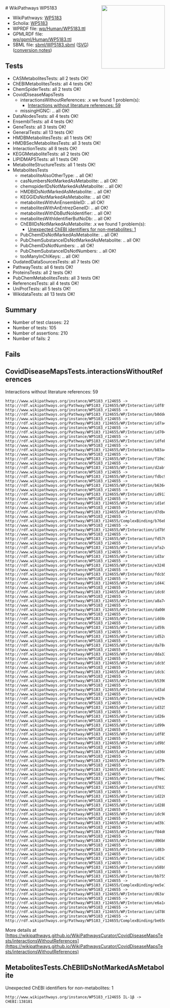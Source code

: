 <img style="float: right; width: 200px" src="../logo.png" />
# WikiPathways WP5183

* WikiPathways: [WP5183](https://identifiers.org/wikipathways:WP5183)
* Scholia: [WP5183](https://scholia.toolforge.org/wikipathways/WP5183)
* WPRDF file: [wp/Human/WP5183.ttl](../wp/Human/WP5183.ttl)
* GPMLRDF file: [wp/gpml/Human/WP5183.ttl](../wp/gpml/Human/WP5183.ttl)
* SBML file: [sbml/WP5183.sbml](../sbml/WP5183.sbml) ([SVG](../sbml/WP5183.svg)) ([conversion notes](../sbml/WP5183.txt))

## Tests
* CASMetabolitesTests: all 2 tests OK!
* ChEBIMetabolitesTests: all 4 tests OK!
* ChemSpiderTests: all 2 tests OK!
* CovidDiseaseMapsTests
    * interactionsWithoutReferences: .x we found 1 problem(s):
        * [Interactions without literature references: 59](#9701cd66)
    * missingHGNC: .. all OK!
* DataNodesTests: all 4 tests OK!
* EnsemblTests: all 4 tests OK!
* GeneTests: all 3 tests OK!
* GeneralTests: all 13 tests OK!
* HMDBMetabolitesTests: all 1 tests OK!
* HMDBSecMetabolitesTests: all 3 tests OK!
* InteractionTests: all 8 tests OK!
* KEGGMetaboliteTests: all 2 tests OK!
* LIPIDMAPSTests: all 1 tests OK!
* MetaboliteStructureTests: all 1 tests OK!
* MetabolitesTests
    * metaboliteAlsoOtherType: .. all OK!
    * casNumbersNotMarkedAsMetabolite: .. all OK!
    * chemspiderIDsNotMarkedAsMetabolite: .. all OK!
    * HMDBIDsNotMarkedAsMetabolite: .. all OK!
    * KEGGIDsNotMarkedAsMetabolite: .. all OK!
    * metabolitesWithAnEnsembleID: .. all OK!
    * metabolitesWithAnEntrezGeneID: .. all OK!
    * metabolitesWithDbButNoIdentifier: .. all OK!
    * metabolitesWithIdentifierButNoDb: .. all OK!
    * ChEBIIDsNotMarkedAsMetabolite: .x we found 1 problem(s):
        * [Unexpected ChEBI identifiers for non-metabolites: 1](#8242b33b)
    * PubChemIDsNotMarkedAsMetabolite: .. all OK!
    * PubChemSubstanceIDsNotMarkedAsMetabolite: .. all OK!
    * PubChemIDsNotNumbers: .. all OK!
    * PubChemSubstanceIDsNotNumbers: .. all OK!
    * tooManyInChIKeys: .. all OK!
* OudatedDataSourcesTests: all 7 tests OK!
* PathwayTests: all 6 tests OK!
* ProteinsTests: all 2 tests OK!
* PubChemMetabolitesTests: all 3 tests OK!
* ReferencesTests: all 4 tests OK!
* UniProtTests: all 5 tests OK!
* WikidataTests: all 13 tests OK!


## Summary

* Number of test classes: 22
* Number of tests: 105
* Number of assertions: 210
* Number of fails: 2

## Fails

<a name="9701cd66" />

## CovidDiseaseMapsTests.interactionsWithoutReferences

Interactions without literature references: 59
```
http://www.wikipathways.org/instance/WP5183_r124655 -> http://rdf.wikipathways.org/Pathway/WP5183_r124655/WP/Interaction/idf8f71e9d
http://www.wikipathways.org/instance/WP5183_r124655 -> http://rdf.wikipathways.org/Pathway/WP5183_r124655/WP/Interaction/b0dde
http://www.wikipathways.org/instance/WP5183_r124655 -> http://rdf.wikipathways.org/Pathway/WP5183_r124655/WP/Interaction/id7a479baf
http://www.wikipathways.org/instance/WP5183_r124655 -> http://rdf.wikipathways.org/Pathway/WP5183_r124655/WP/Interaction/id7049c289
http://www.wikipathways.org/instance/WP5183_r124655 -> http://rdf.wikipathways.org/Pathway/WP5183_r124655/WP/Interaction/idfebd87b2
http://www.wikipathways.org/instance/WP5183_r124655 -> http://rdf.wikipathways.org/Pathway/WP5183_r124655/WP/Interaction/b83a4
http://www.wikipathways.org/instance/WP5183_r124655 -> http://rdf.wikipathways.org/Pathway/WP5183_r124655/WP/Interaction/f10e3
http://www.wikipathways.org/instance/WP5183_r124655 -> http://rdf.wikipathways.org/Pathway/WP5183_r124655/WP/Interaction/d2abf
http://www.wikipathways.org/instance/WP5183_r124655 -> http://rdf.wikipathways.org/Pathway/WP5183_r124655/WP/Interaction/fdbc9
http://www.wikipathways.org/instance/WP5183_r124655 -> http://rdf.wikipathways.org/Pathway/WP5183_r124655/WP/Interaction/b6364
http://www.wikipathways.org/instance/WP5183_r124655 -> http://rdf.wikipathways.org/Pathway/WP5183_r124655/WP/Interaction/id913949d
http://www.wikipathways.org/instance/WP5183_r124655 -> http://rdf.wikipathways.org/Pathway/WP5183_r124655/WP/Interaction/id1e968632
http://www.wikipathways.org/instance/WP5183_r124655 -> http://rdf.wikipathways.org/Pathway/WP5183_r124655/WP/Interaction/d7dbe
http://www.wikipathways.org/instance/WP5183_r124655 -> http://rdf.wikipathways.org/Pathway/WP5183_r124655/ComplexBinding/b76eb
http://www.wikipathways.org/instance/WP5183_r124655 -> http://rdf.wikipathways.org/Pathway/WP5183_r124655/WP/Interaction/id7b94a6c7
http://www.wikipathways.org/instance/WP5183_r124655 -> http://rdf.wikipathways.org/Pathway/WP5183_r124655/WP/Interaction/fd576
http://www.wikipathways.org/instance/WP5183_r124655 -> http://rdf.wikipathways.org/Pathway/WP5183_r124655/WP/Interaction/afa2c
http://www.wikipathways.org/instance/WP5183_r124655 -> http://rdf.wikipathways.org/Pathway/WP5183_r124655/WP/Interaction/id3af31a4d
http://www.wikipathways.org/instance/WP5183_r124655 -> http://rdf.wikipathways.org/Pathway/WP5183_r124655/WP/Interaction/e324b
http://www.wikipathways.org/instance/WP5183_r124655 -> http://rdf.wikipathways.org/Pathway/WP5183_r124655/WP/Interaction/fdcb5
http://www.wikipathways.org/instance/WP5183_r124655 -> http://rdf.wikipathways.org/Pathway/WP5183_r124655/WP/Interaction/id44305b67
http://www.wikipathways.org/instance/WP5183_r124655 -> http://rdf.wikipathways.org/Pathway/WP5183_r124655/WP/Interaction/idc6954bf4
http://www.wikipathways.org/instance/WP5183_r124655 -> http://rdf.wikipathways.org/Pathway/WP5183_r124655/WP/Interaction/a8a74
http://www.wikipathways.org/instance/WP5183_r124655 -> http://rdf.wikipathways.org/Pathway/WP5183_r124655/WP/Interaction/da006
http://www.wikipathways.org/instance/WP5183_r124655 -> http://rdf.wikipathways.org/Pathway/WP5183_r124655/WP/Interaction/idd4e061d7
http://www.wikipathways.org/instance/WP5183_r124655 -> http://rdf.wikipathways.org/Pathway/WP5183_r124655/WP/Interaction/id59ade7d7
http://www.wikipathways.org/instance/WP5183_r124655 -> http://rdf.wikipathways.org/Pathway/WP5183_r124655/WP/Interaction/id52dc53bc
http://www.wikipathways.org/instance/WP5183_r124655 -> http://rdf.wikipathways.org/Pathway/WP5183_r124655/WP/Interaction/da78c
http://www.wikipathways.org/instance/WP5183_r124655 -> http://rdf.wikipathways.org/Pathway/WP5183_r124655/WP/Interaction/dda33
http://www.wikipathways.org/instance/WP5183_r124655 -> http://rdf.wikipathways.org/Pathway/WP5183_r124655/WP/Interaction/idcb573133
http://www.wikipathways.org/instance/WP5183_r124655 -> http://rdf.wikipathways.org/Pathway/WP5183_r124655/WP/Interaction/idcb334d8c
http://www.wikipathways.org/instance/WP5183_r124655 -> http://rdf.wikipathways.org/Pathway/WP5183_r124655/WP/Interaction/b5390
http://www.wikipathways.org/instance/WP5183_r124655 -> http://rdf.wikipathways.org/Pathway/WP5183_r124655/WP/Interaction/id3ab0f959
http://www.wikipathways.org/instance/WP5183_r124655 -> http://rdf.wikipathways.org/Pathway/WP5183_r124655/WP/Interaction/e429c
http://www.wikipathways.org/instance/WP5183_r124655 -> http://rdf.wikipathways.org/Pathway/WP5183_r124655/WP/Interaction/id325de778
http://www.wikipathways.org/instance/WP5183_r124655 -> http://rdf.wikipathways.org/Pathway/WP5183_r124655/WP/Interaction/id26e7a2f3
http://www.wikipathways.org/instance/WP5183_r124655 -> http://rdf.wikipathways.org/Pathway/WP5183_r124655/WP/Interaction/id99e144ce
http://www.wikipathways.org/instance/WP5183_r124655 -> http://rdf.wikipathways.org/Pathway/WP5183_r124655/WP/Interaction/idf8525524
http://www.wikipathways.org/instance/WP5183_r124655 -> http://rdf.wikipathways.org/Pathway/WP5183_r124655/WP/Interaction/id9b5756f8
http://www.wikipathways.org/instance/WP5183_r124655 -> http://rdf.wikipathways.org/Pathway/WP5183_r124655/WP/Interaction/id366a93e
http://www.wikipathways.org/instance/WP5183_r124655 -> http://rdf.wikipathways.org/Pathway/WP5183_r124655/WP/Interaction/id79cbd05b
http://www.wikipathways.org/instance/WP5183_r124655 -> http://rdf.wikipathways.org/Pathway/WP5183_r124655/WP/Interaction/id45396a60
http://www.wikipathways.org/instance/WP5183_r124655 -> http://rdf.wikipathways.org/Pathway/WP5183_r124655/WP/Interaction/f9ee2
http://www.wikipathways.org/instance/WP5183_r124655 -> http://rdf.wikipathways.org/Pathway/WP5183_r124655/WP/Interaction/d7833
http://www.wikipathways.org/instance/WP5183_r124655 -> http://rdf.wikipathways.org/Pathway/WP5183_r124655/WP/Interaction/id226617f6
http://www.wikipathways.org/instance/WP5183_r124655 -> http://rdf.wikipathways.org/Pathway/WP5183_r124655/WP/Interaction/id28bcbf85
http://www.wikipathways.org/instance/WP5183_r124655 -> http://rdf.wikipathways.org/Pathway/WP5183_r124655/WP/Interaction/idc98f1361
http://www.wikipathways.org/instance/WP5183_r124655 -> http://rdf.wikipathways.org/Pathway/WP5183_r124655/WP/Interaction/ad3b1
http://www.wikipathways.org/instance/WP5183_r124655 -> http://rdf.wikipathways.org/Pathway/WP5183_r124655/WP/Interaction/f04d6
http://www.wikipathways.org/instance/WP5183_r124655 -> http://rdf.wikipathways.org/Pathway/WP5183_r124655/WP/Interaction/d06b6
http://www.wikipathways.org/instance/WP5183_r124655 -> http://rdf.wikipathways.org/Pathway/WP5183_r124655/WP/Interaction/id8344ac6b
http://www.wikipathways.org/instance/WP5183_r124655 -> http://rdf.wikipathways.org/Pathway/WP5183_r124655/WP/Interaction/id24383e16
http://www.wikipathways.org/instance/WP5183_r124655 -> http://rdf.wikipathways.org/Pathway/WP5183_r124655/WP/Interaction/a58b9
http://www.wikipathways.org/instance/WP5183_r124655 -> http://rdf.wikipathways.org/Pathway/WP5183_r124655/WP/Interaction/bb755
http://www.wikipathways.org/instance/WP5183_r124655 -> http://rdf.wikipathways.org/Pathway/WP5183_r124655/ComplexBinding/ee5e1
http://www.wikipathways.org/instance/WP5183_r124655 -> http://rdf.wikipathways.org/Pathway/WP5183_r124655/WP/Interaction/d63af
http://www.wikipathways.org/instance/WP5183_r124655 -> http://rdf.wikipathways.org/Pathway/WP5183_r124655/WP/Interaction/e6a1c
http://www.wikipathways.org/instance/WP5183_r124655 -> http://rdf.wikipathways.org/Pathway/WP5183_r124655/WP/Interaction/id780e4653
http://www.wikipathways.org/instance/WP5183_r124655 -> http://rdf.wikipathways.org/Pathway/WP5183_r124655/ComplexBinding/be65d
```

More details at [https://wikipathways.github.io/WikiPathwaysCurator/CovidDiseaseMapsTests/interactionsWithoutReferences](https://wikipathways.github.io/WikiPathwaysCurator/CovidDiseaseMapsTests/interactionsWithoutReferences)

<a name="8242b33b" />

## MetabolitesTests.ChEBIIDsNotMarkedAsMetabolite

Unexpected ChEBI identifiers for non-metabolites: 1
```
http://www.wikipathways.org/instance/WP5183_r124655 IL-1β -> CHEBI:138181
```

